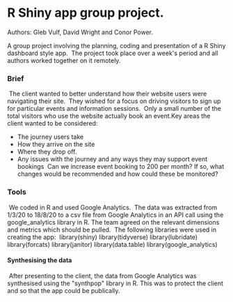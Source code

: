 # R Shiny app group project.

Authors: Gleb Vulf, David Wright and Conor Power.
​

A group project involving the planning, coding and presentation of a R Shiny dashboard style app.
​
The project took place over a week's period and all authors worked together on it remotely.
​
### Brief
​
The client wanted to better understand how their website users were navigating their site.
​
They wished for a focus on driving visitors to sign up for particular events and information sessions.
​
Only a small number of the total visitors who use the website actually book an event.
​
Key areas the client wanted to be considered:
​
* The journey users take
* How they arrive on the site
* Where they drop off.
* Any issues with the journey and any ways they may support event bookings
​
Can we increase event booking to 200 per month? If so, what changes would be recommended and how could these be monitored?
​
### Tools
​
We coded in R and used Google Analytics.
​
The data was extracted from 1/3/20 to 18/8/20 to a csv file from Google Analytics in an API call using the google_analytics library in R. The team agreed on the relevant dimensions and metrics which should be pulled.
​
The following libraries were used in creating the app:
​
library(shiny)
library(tidyverse)
library(lubridate)
library(forcats)
library(janitor)
library(data.table)
library(google_analytics)
​
#### Synthesising the data
​
After presenting to the client, the data from Google Analytics was synthesised using the "synthpop" library in R. This was to protect the client and so that the app could be publically.
